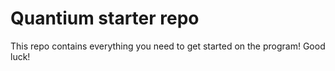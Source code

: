 # Quantium starter repo
This repo contains everything you need to get started on the program! Good luck!

